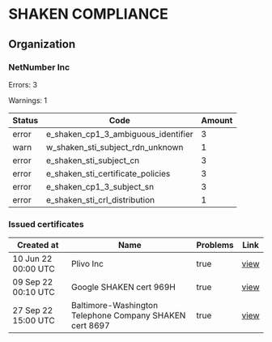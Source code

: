 # SHAKEN COMPLIANCE
## Organization

### NetNumber Inc

Errors: 3

Warnings: 1

| Status | Code | Amount |
|--------|------|--------|
| error | e_shaken_cp1_3_ambiguous_identifier | 3 |
| warn | w_shaken_sti_subject_rdn_unknown | 1 |
| error | e_shaken_sti_subject_cn | 3 |
| error | e_shaken_sti_certificate_policies | 3 |
| error | e_shaken_cp1_3_subject_sn | 3 |
| error | e_shaken_sti_crl_distribution | 1 |

### Issued certificates

| Created at | Name | Problems | Link |
|------------|------|----------|------|
| 10 Jun 22 00:00 UTC | Plivo Inc | true | [view](0ebf970365dbca8232b80e72c6da7e05bb43d33a%2Findex.md) |
| 09 Sep 22 00:10 UTC | Google SHAKEN cert 969H | true | [view](58f2b9d06026f45c7ddffe59480933d3dc330d10%2Findex.md) |
| 27 Sep 22 15:00 UTC | Baltimore-Washington Telephone Company SHAKEN cert 8697 | true | [view](b5a226a626d2ee5eedc73de4d0164d30c9b4cc59%2Findex.md) |
